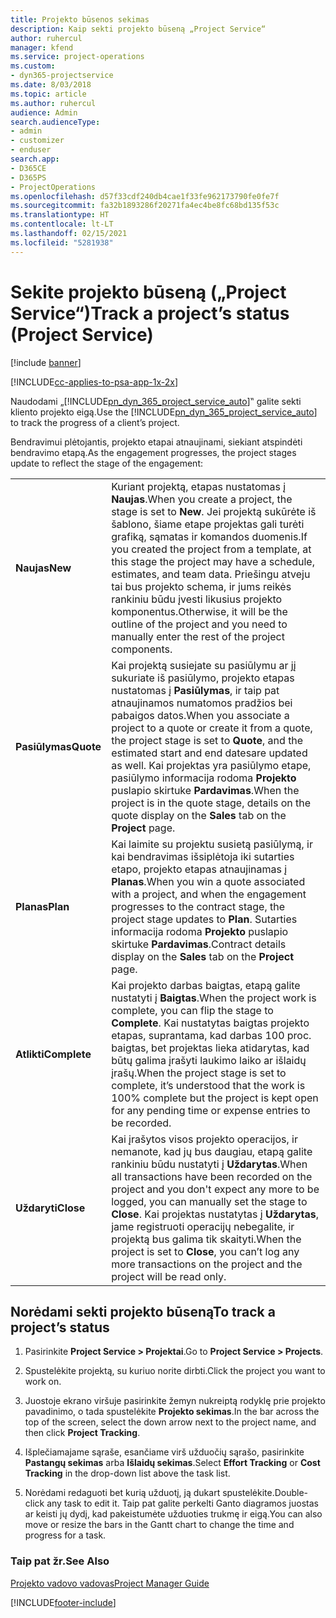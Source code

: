 ```yaml
---
title: Projekto būsenos sekimas
description: Kaip sekti projekto būseną „Project Service“
author: ruhercul
manager: kfend
ms.service: project-operations
ms.custom:
- dyn365-projectservice
ms.date: 8/03/2018
ms.topic: article
ms.author: ruhercul
audience: Admin
search.audienceType:
- admin
- customizer
- enduser
search.app:
- D365CE
- D365PS
- ProjectOperations
ms.openlocfilehash: d57f33cdf240db4cae1f33fe962173790fe0fe7f
ms.sourcegitcommit: fa32b1893286f20271fa4ec4be8fc68bd135f53c
ms.translationtype: HT
ms.contentlocale: lt-LT
ms.lasthandoff: 02/15/2021
ms.locfileid: "5281938"
---
```

# <a name="track-a-projects-status-project-service"></a><span data-ttu-id="5e062-103">Sekite projekto būseną („Project Service“)</span><span class="sxs-lookup"><span data-stu-id="5e062-103">Track a project’s status (Project Service)</span></span>

[!include [banner](../includes/psa-now-project-operations.md)]

[!INCLUDE[cc-applies-to-psa-app-1x-2x](../includes/cc-applies-to-psa-app-1x-2x.md)]

<span data-ttu-id="5e062-104">Naudodami „[!INCLUDE[pn_dyn_365_project_service_auto](../includes/pn-dyn-365-project-service-auto.md)]‟ galite sekti kliento projekto eigą.</span><span class="sxs-lookup"><span data-stu-id="5e062-104">Use the [!INCLUDE[pn_dyn_365_project_service_auto](../includes/pn-dyn-365-project-service-auto.md)] to track the progress of a client’s project.</span></span>  

<span data-ttu-id="5e062-105">Bendravimui plėtojantis, projekto etapai atnaujinami, siekiant atspindėti bendravimo etapą.</span><span class="sxs-lookup"><span data-stu-id="5e062-105">As the engagement progresses, the project stages update to reflect the stage of the engagement:</span></span>  


|              |                                                                                                                                                                                                                                                                                                  |
|--------------|--------------------------------------------------------------------------------------------------------------------------------------------------------------------------------------------------------------------------------------------------------------------------------------------------|
|   <span data-ttu-id="5e062-106">**Naujas**</span><span class="sxs-lookup"><span data-stu-id="5e062-106">**New**</span></span>    | <span data-ttu-id="5e062-107">Kuriant projektą, etapas nustatomas į **Naujas**.</span><span class="sxs-lookup"><span data-stu-id="5e062-107">When you create a project, the stage is set to **New**.</span></span> <span data-ttu-id="5e062-108">Jei projektą sukūrėte iš šablono, šiame etape projektas gali turėti grafiką, sąmatas ir komandos duomenis.</span><span class="sxs-lookup"><span data-stu-id="5e062-108">If you created the project from a template, at this stage the project may have a schedule, estimates, and team data.</span></span> <span data-ttu-id="5e062-109">Priešingu atveju tai bus projekto schema, ir jums reikės rankiniu būdu įvesti likusius projekto komponentus.</span><span class="sxs-lookup"><span data-stu-id="5e062-109">Otherwise, it will be the outline of the project and you need to manually enter the rest of the project components.</span></span> |
|  <span data-ttu-id="5e062-110">**Pasiūlymas**</span><span class="sxs-lookup"><span data-stu-id="5e062-110">**Quote**</span></span>   |      <span data-ttu-id="5e062-111">Kai projektą susiejate su pasiūlymu ar jį sukuriate iš pasiūlymo, projekto etapas nustatomas į **Pasiūlymas**, ir taip pat atnaujinamos numatomos pradžios bei pabaigos datos.</span><span class="sxs-lookup"><span data-stu-id="5e062-111">When you associate a project to a quote or create it from a quote, the project stage is set to **Quote**, and the estimated start and end datesare updated as well.</span></span> <span data-ttu-id="5e062-112">Kai projektas yra pasiūlymo etape, pasiūlymo informacija rodoma **Projekto** puslapio skirtuke **Pardavimas**.</span><span class="sxs-lookup"><span data-stu-id="5e062-112">When the project is in the quote stage, details on the quote display on the **Sales** tab on the **Project** page.</span></span>      |
|   <span data-ttu-id="5e062-113">**Planas**</span><span class="sxs-lookup"><span data-stu-id="5e062-113">**Plan**</span></span>   |                                     <span data-ttu-id="5e062-114">Kai laimite su projektu susietą pasiūlymą, ir kai bendravimas išsiplėtoja iki sutarties etapo, projekto etapas atnaujinamas į **Planas**.</span><span class="sxs-lookup"><span data-stu-id="5e062-114">When you win a quote associated with a project, and when the engagement progresses to the contract stage, the project stage updates to **Plan**.</span></span> <span data-ttu-id="5e062-115">Sutarties informacija rodoma **Projekto** puslapio skirtuke **Pardavimas**.</span><span class="sxs-lookup"><span data-stu-id="5e062-115">Contract details display on the **Sales** tab on the **Project** page.</span></span>                                      |
| <span data-ttu-id="5e062-116">**Atlikti**</span><span class="sxs-lookup"><span data-stu-id="5e062-116">**Complete**</span></span> |                    <span data-ttu-id="5e062-117">Kai projekto darbas baigtas, etapą galite nustatyti į **Baigtas**.</span><span class="sxs-lookup"><span data-stu-id="5e062-117">When the project work is complete, you can flip the stage to **Complete**.</span></span> <span data-ttu-id="5e062-118">Kai nustatytas baigtas projekto etapas, suprantama, kad darbas 100 proc. baigtas, bet projektas lieka atidarytas, kad būtų galima įrašyti laukimo laiko ar išlaidų įrašų.</span><span class="sxs-lookup"><span data-stu-id="5e062-118">When the project stage is set to complete, it’s understood that the work is 100% complete but the project is kept open for any pending time or expense entries to be recorded.</span></span>                     |
|  <span data-ttu-id="5e062-119">**Uždaryti**</span><span class="sxs-lookup"><span data-stu-id="5e062-119">**Close**</span></span>   |           <span data-ttu-id="5e062-120">Kai įrašytos visos projekto operacijos, ir nemanote, kad jų bus daugiau, etapą galite rankiniu būdu nustatyti į **Uždarytas**.</span><span class="sxs-lookup"><span data-stu-id="5e062-120">When all transactions have been recorded on the project and you don't expect any more to be logged, you can manually set the stage to **Close**.</span></span> <span data-ttu-id="5e062-121">Kai projektas nustatytas į **Uždarytas**, jame registruoti operacijų nebegalite, ir projektą bus galima tik skaityti.</span><span class="sxs-lookup"><span data-stu-id="5e062-121">When the project is set to **Close**, you can’t log any more transactions on the project and the project will be read only.</span></span>           |

## <a name="to-track-a-projects-status"></a><span data-ttu-id="5e062-122">Norėdami sekti projekto būseną</span><span class="sxs-lookup"><span data-stu-id="5e062-122">To track a project’s status</span></span>  

1.  <span data-ttu-id="5e062-123">Pasirinkite **Project Service > Projektai**.</span><span class="sxs-lookup"><span data-stu-id="5e062-123">Go to **Project Service > Projects**.</span></span>  

2.  <span data-ttu-id="5e062-124">Spustelėkite projektą, su kuriuo norite dirbti.</span><span class="sxs-lookup"><span data-stu-id="5e062-124">Click the project you want to work on.</span></span>  

3.  <span data-ttu-id="5e062-125">Juostoje ekrano viršuje pasirinkite žemyn nukreiptą rodyklę prie projekto pavadinimo, o tada spustelėkite **Projekto sekimas**.</span><span class="sxs-lookup"><span data-stu-id="5e062-125">In the bar across the top of the screen, select the down arrow next to the project name, and then click **Project Tracking**.</span></span>  

4.  <span data-ttu-id="5e062-126">Išplečiamajame sąraše, esančiame virš užduočių sąrašo, pasirinkite **Pastangų sekimas** arba **Išlaidų sekimas**.</span><span class="sxs-lookup"><span data-stu-id="5e062-126">Select **Effort Tracking** or **Cost Tracking** in the drop-down list above the task list.</span></span>  

5.  <span data-ttu-id="5e062-127">Norėdami redaguoti bet kurią užduotį, ją dukart spustelėkite.</span><span class="sxs-lookup"><span data-stu-id="5e062-127">Double-click any task to edit it.</span></span> <span data-ttu-id="5e062-128">Taip pat galite perkelti Ganto diagramos juostas ar keisti jų dydį, kad pakeistumėte užduoties trukmę ir eigą.</span><span class="sxs-lookup"><span data-stu-id="5e062-128">You can also move or resize the bars in the Gantt chart to change the time and progress for a task.</span></span>  

### <a name="see-also"></a><span data-ttu-id="5e062-129">Taip pat žr.</span><span class="sxs-lookup"><span data-stu-id="5e062-129">See Also</span></span>  
 [<span data-ttu-id="5e062-130">Projekto vadovo vadovas</span><span class="sxs-lookup"><span data-stu-id="5e062-130">Project Manager Guide</span></span>](../psa/project-manager-guide.md)


[!INCLUDE[footer-include](../includes/footer-banner.md)]